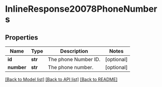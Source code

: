 # InlineResponse20078PhoneNumbers

## Properties
Name | Type | Description | Notes
------------ | ------------- | ------------- | -------------
**id** | **str** | The phone Number ID. | [optional] 
**number** | **str** | The phone number. | [optional] 

[[Back to Model list]](../README.md#documentation-for-models) [[Back to API list]](../README.md#documentation-for-api-endpoints) [[Back to README]](../README.md)

